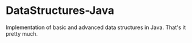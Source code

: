 # DataStructures-Java
Implementation of basic and advanced data structures in Java. That's it pretty much.
